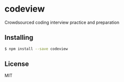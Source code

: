codeview
===============

Crowdsourced coding interview practice and preparation

## Installing

```bash
$ npm install --save codeview
```

## License

MIT
